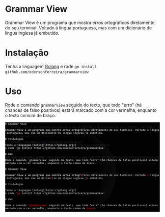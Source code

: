 # Grammar View

Grammar View é um programa que mostra erros ortográficos diretamente do seu terminal. Voltado á língua portuguesa, mas com um dicionário de língua inglesa já embutido.

# Instalação

Tenha a linguagem [Golang](https://golang.org/)
e rode `go install github.com/edersonferreira/grammarview`

# Uso

Rode o comando `grammarview` seguido do texto, que todo "erro" (há chances de falso positivos) estará marcado com a cor vermelha, enquanto o texto comum de braço.

![captura de tela do resultado do grammarview](assets/captura01.png)
